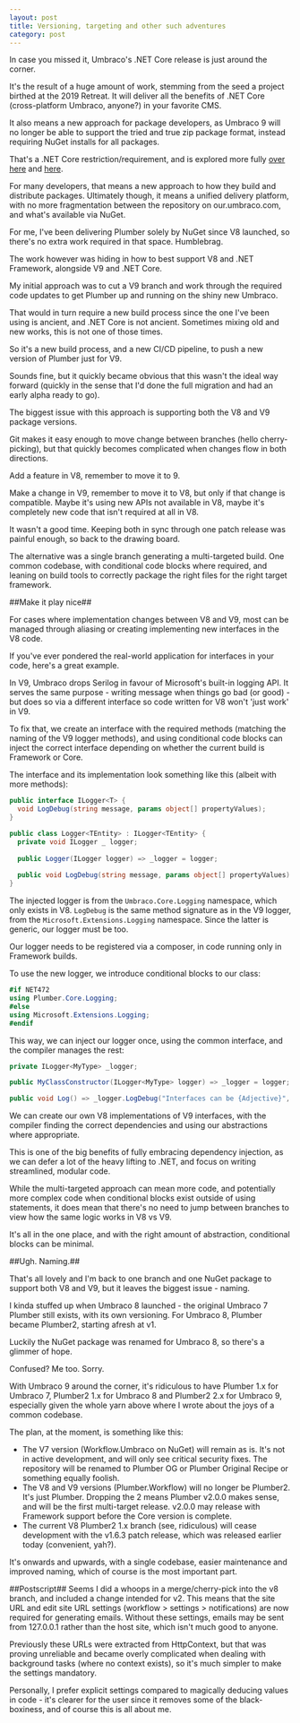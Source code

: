 ```yaml
---
layout: post
title: Versioning, targeting and other such adventures
category: post
---
```


In case you missed it, Umbraco's .NET Core release is just around the corner.

It's the result of a huge amount of work, stemming from the seed a project birthed at the 2019 Retreat. It will deliver all the benefits of .NET Core (cross-platform Umbraco, anyone?) in your favorite CMS.

It also means a new approach for package developers, as Umbraco 9 will no longer be able to support the tried and true zip package format, instead requiring NuGet installs for all packages.

That's a .NET Core restriction/requirement, and is explored more fully [over here](https://github.com/umbraco/Umbraco-CMS/discussions/10411) and [here](https://umbraco.com/blog/packages-in-umbraco-9-via-nuget/).

For many developers, that means a new approach to how they build and distribute packages. Ultimately though, it means a unified delivery platform, with no more fragmentation between the repository on our.umbraco.com, and what's available via NuGet.

For me, I've been delivering Plumber solely by NuGet since V8 launched, so there's no extra work required in that space. Humblebrag.

The work however was hiding in how to best support V8 and .NET Framework, alongside V9 and .NET Core.

My initial approach was to cut a V9 branch and work through the required code updates to get Plumber up and running on the shiny new Umbraco.

That would in turn require a new build process since the one I've been using is ancient, and .NET Core is not ancient. Sometimes mixing old and new works, this is not one of those times.

So it's a new build process, and a new CI/CD pipeline, to push a new version of Plumber just for V9.

Sounds fine, but it quickly became obvious that this wasn't the ideal way forward (quickly in the sense that I'd done the full migration and had an early alpha ready to go).

The biggest issue with this approach is supporting both the V8 and V9 package versions.

Git makes it easy enough to move change between branches (hello cherry-picking), but that quickly becomes complicated when changes flow in both directions. 

Add a feature in V8, remember to move it to 9.

Make a change in V9, remember to move it to V8, but only if that change is compatible. Maybe it's using new APIs not available in V8, maybe it's completely new code that isn't required at all in V8.

It wasn't a good time. Keeping both in sync through one patch release was painful enough, so back to the drawing board.

The alternative was a single branch generating a multi-targeted build. One common codebase, with conditional code blocks where required, and leaning on build tools to correctly package the right files for the right target framework.

##Make it play nice##

For cases where implementation changes between V8 and V9, most can be managed through aliasing or creating implementing new interfaces in the V8 code.

If you've ever pondered the real-world application for interfaces in your code, here's a great example.

In V9, Umbraco drops Serilog in favour of Microsoft's built-in logging API. It serves the same purpose - writing message when things go bad (or good) - but does so via a different interface so code written for V8 won't 'just work' in V9.

To fix that, we create an interface with the required methods (matching the naming of the V9 logger methods), and using conditional code blocks can inject the correct interface depending on whether the current build is Framework or Core.

The interface and its implementation look something like this (albeit with more methods):

```csharp
public interface ILogger<T> {
  void LogDebug(string message, params object[] propertyValues);
}

public class Logger<TEntity> : ILogger<TEntity> {
  private void ILogger _ logger;
  
  public Logger(ILogger logger) => _logger = logger;
  
  public void LogDebug(string message, params object[] propertyValues) => _logger.Debug(typeof(TEntity), message, values);
}
```

The injected logger is from the `Umbraco.Core.Logging` namespace, which only exists in V8. `LogDebug` is the same method signature as in the V9 logger, from the `Microsoft.Extensions.Logging` namespace. Since the latter is generic, our logger must be too.

Our logger needs to be registered via a composer, in code running only in Framework builds.

To use the new logger, we introduce conditional blocks to our class:

```csharp
#if NET472
using Plumber.Core.Logging;
#else
using Microsoft.Extensions.Logging;
#endif
```

This way, we can inject our logger once, using the common interface, and the compiler manages the rest:

```csharp
private ILogger<MyType> _logger;

public MyClassConstructor(ILogger<MyType> logger) => _logger = logger;

public void Log() => _logger.LogDebug("Interfaces can be {Adjective}", "useful"); 
```

We can create our own V8 implementations of V9 interfaces, with the compiler finding the correct dependencies and using our abstractions where appropriate.

This is one of the big benefits of fully embracing dependency injection, as we can defer a lot of the heavy lifting to .NET, and focus on writing streamlined, modular code.

While the multi-targeted approach can mean more code, and potentially more complex code when conditional blocks exist outside of using statements, it does mean that there's no need to jump between branches to view how the same logic works in V8 vs V9. 

It's all in the one place, and with the right amount of abstraction, conditional blocks can be minimal.

##Ugh. Naming.##

That's all lovely and I'm back to one branch and one NuGet package to support both V8 and V9, but it leaves the biggest issue - naming.

I kinda stuffed up when Umbraco 8 launched - the original Umbraco 7 Plumber still exists, with its own versioning. For Umbraco 8, Plumber became Plumber2, starting afresh at v1.

Luckily the NuGet package was renamed for Umbraco 8, so there's a glimmer of hope.

Confused? Me too. Sorry.

With Umbraco 9 around the corner, it's ridiculous to have Plumber 1.x for Umbraco 7, Plumber2 1.x for Umbraco 8 and Plumber2 2.x for Umbraco 9, especially given the whole yarn above where I wrote about the joys of a common codebase.

The plan, at the moment, is something like this:

- The V7 version (Workflow.Umbraco on NuGet) will remain as is. It's not in active development, and will only see critical security fixes. The repository will be renamed to Plumber OG or Plumber Original Recipe or something equally foolish.
- The V8 and V9 versions (Plumber.Workflow) will no longer be Plumber2. It's just Plumber. Dropping the 2 means Plumber v2.0.0 makes sense, and will be the first multi-target release. v2.0.0 may release with Framework support before the Core version is complete.
- The current V8 Plumber2 1.x branch (see, ridiculous) will cease development with the v1.6.3 patch release, which was released earlier today (convenient, yah?).

It's onwards and upwards, with a single codebase, easier maintenance and improved naming, which of course is the most important part.

##Postscript##
Seems I did a whoops in a merge/cherry-pick into the v8 branch, and included a change intended for v2. This means that the site URL and edit site URL settings (workflow > settings > notifications) are now required for generating emails. Without these settings, emails may be sent from 127.0.0.1 rather than the host site, which isn't much good to anyone.

Previously these URLs were extracted from HttpContext, but that was proving unreliable and became overly complicated when dealing with background tasks (where no context exists), so it's much simpler to make the settings mandatory.

Personally, I prefer explicit settings compared to magically deducing values in code - it's clearer for the user since it removes some of the black-boxiness, and of course this is all about me.

